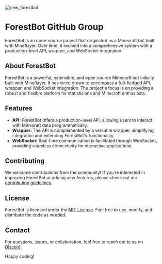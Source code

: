 
![new_forestbot](https://github.com/ForestB0T/.github/assets/79516038/b9e51011-719d-4772-930c-5bdfb0ffdb29)

# ForestBot GitHub Group

ForestBot is an open-source project that originated as a Minecraft bot built with Mineflayer. Over time, it evolved into a comprehensive system with a production-level API, wrapper, and WebSocket integration.

## About ForestBot

ForestBot is a powerful, extensible, and open-source Minecraft bot initially built with Mineflayer. It has since grown to encompass a full-fledged API, wrapper, and WebSocket integration. The project's focus is on providing a robust and flexible platform for statisticians and Minecraft enthusiasts.

## Features

- **API:** ForestBot offers a production-level API, allowing users to interact with Minecraft data programmatically.
- **Wrapper:** The API is complemented by a versatile wrapper, simplifying integration and extending ForestBot's functionality.
- **WebSocket:** Real-time communication is facilitated through WebSocket, providing seamless connectivity for interactive applications.

## Contributing

We welcome contributions from the community! If you're interested in improving ForestBot or adding new features, please check out our [contribution guidelines](CONTRIBUTING.md).

## License

ForestBot is licensed under the [MIT License](LICENSE). Feel free to use, modify, and distribute the code as needed.

## Contact

For questions, issues, or collaboration, feel free to reach out to us on [Discord](#discord-link).

Happy coding!
